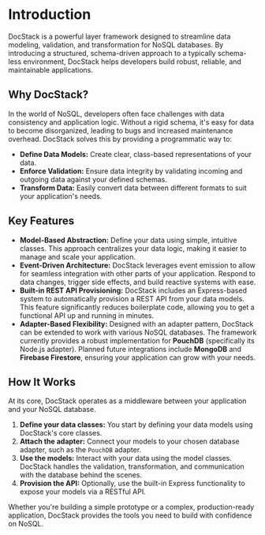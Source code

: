 # Introduction

DocStack is a powerful layer framework designed to streamline data modeling, validation, and transformation for NoSQL databases. By introducing a structured, schema-driven approach to a typically schema-less environment, DocStack helps developers build robust, reliable, and maintainable applications.

## Why DocStack?

In the world of NoSQL, developers often face challenges with data consistency and application logic. Without a rigid schema, it's easy for data to become disorganized, leading to bugs and increased maintenance overhead. DocStack solves this by providing a programmatic way to:

* **Define Data Models:** Create clear, class-based representations of your data.
* **Enforce Validation:** Ensure data integrity by validating incoming and outgoing data against your defined schemas.
* **Transform Data:** Easily convert data between different formats to suit your application's needs.

## Key Features

* **Model-Based Abstraction:** Define your data using simple, intuitive classes. This approach centralizes your data logic, making it easier to manage and scale your application.
* **Event-Driven Architecture:** DocStack leverages event emission to allow for seamless integration with other parts of your application. Respond to data changes, trigger side effects, and build reactive systems with ease.
* **Built-in REST API Provisioning:** DocStack includes an Express-based system to automatically provision a REST API from your data models. This feature significantly reduces boilerplate code, allowing you to get a functional API up and running in minutes.
* **Adapter-Based Flexibility:** Designed with an adapter pattern, DocStack can be extended to work with various NoSQL databases. The framework currently provides a robust implementation for **PouchDB** (specifically its Node.js adapter). Planned future integrations include **MongoDB** and **Firebase Firestore**, ensuring your application can grow with your needs.

## How It Works

At its core, DocStack operates as a middleware between your application and your NoSQL database.

1.  **Define your data classes:** You start by defining your data models using DocStack's core classes.
2.  **Attach the adapter:** Connect your models to your chosen database adapter, such as the `PouchDB` adapter.
3.  **Use the models:** Interact with your data using the model classes. DocStack handles the validation, transformation, and communication with the database behind the scenes.
4.  **Provision the API:** Optionally, use the built-in Express functionality to expose your models via a RESTful API.

Whether you're building a simple prototype or a complex, production-ready application, DocStack provides the tools you need to build with confidence on NoSQL.